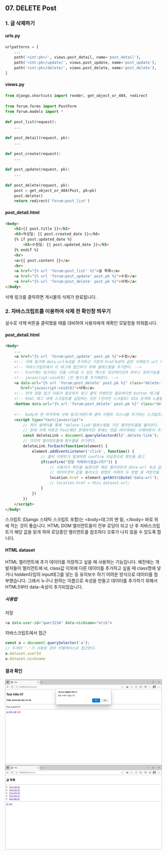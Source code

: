 ## 07. DELETE Post

### 1. 글 삭제하기

#### urls.py
```python
urlpatterns = [
    ...
    path('<int:pk>/', views.post_detail, name='post_detail'),
    path('<int:pk>/update/', views.post_update, name='post_update'),
    path('<int:pk>/delete/', views.post_delete, name='post_delete'),
]
```

#### views.py
```python
from django.shortcuts import render, get_object_or_404, redirect

from forum.forms import PostForm
from forum.models import *

def post_list(request):
    ...

def post_detail(request, pk):
    ...

def post_create(request):
    ...

def post_update(request, pk):
    ...

def post_delete(request, pk):
    post = get_object_or_404(Post, pk=pk)
    post.delete()
    return redirect('forum:post_list')
```

#### post_detail.html
```html
<body>
    <h2>{{ post.title }}</h2>
    <h5>작성일: {{ post.created_date }}</h5>
    {% if post.updated_date %}
        <h5>수정일: {{ post.updated_date }}</h5>
    {% endif %}
    <hr>
    <a>{{ post.content }}</a>
    <hr>
    <a href="{% url 'forum:post_list' %}">글 목록</a>
    <a href="{% url 'forum:post_update' post.pk %}">수정</a>
    <a href="{% url 'forum:post_delete' post.pk %}">삭제</a>
</body>
```
삭제 링크를 클릭하면 게시물의 삭제가 완료됩니다.

### 2. 자바스크립트를 이용하여 삭제 전 확인창 띄우기
실수로 삭제 버튼을 클릭했을 때를 대비하여 사용자에게 재확인 모달창을 띄워봅시다.

#### post_detail.html
```html
<body>
    ...
    <a href="{% url 'forum:post_update' post.pk %}">수정</a>
    <!-- 삭제 링크에 data-url속성을 추가하고 기존의 href속성의 값인 삭제링크 url 태그를 입력한다. -->
    <!-- 자바스크립트에서 이 태그에 접근하기 위해 클래스명을 추가한다. -->
    <!-- href에는 링크라는 것을 나타낼 수 있는 텍스트 데코레이션과 마우스 호버기능을 살리기 위해 -->
    <!-- javascript:void(0) (빈 함수)를 추가해준다. -->
    <a data-url="{% url 'forum:post_delete' post.pk %}" class="delete-link"
       href="javascript:void(0)">삭제</a>
    <!-- 만약 정말 링크 이동이 필요하지 않고 클릭 이벤트만 필요하다면 button 태그를 쓰는 것이 바람직하다. -->
    <!-- html 태그 내에 스크립트를 삽입하는 것은 (인라인 스크립트) XSS 공격에 노출될 가능성이 있기 때문이다. -->
    <button data-url="{% url 'forum:post_delete' post.pk %}" class="delete-link">삭제</button>

    <!-- body의 맨 마지막에 삭제 링크(버튼)에 클릭 이벤트 리스너를 추가하는 스크립트를 작성한다. -->
    <script type="text/javascript">
        // 쿼리 셀렉터를 통해 "delete-link"클래스명을 가진 엘리먼트를을 불러온다.
        // 현재 삭제 버튼은 Post에만 존재하지만 후에는 댓글 여러개에도 삭제버튼이 추가될 예정이기에 SelectorAll사용
        const deleteLink = document.querySelectorAll('.delete-link');
        // 각각의 엘리먼트들에 함수들을 추가한다.
        deleteLink.forEach(function(element) {
            element.addEventListener('click', function() {
                // 클릭 이벤트가 발생하면 confirm 모달창으로 확인을 묻고
                if(confirm("정말 삭제하시겠습니까?")) {
                    // 사용자가 확인을 눌렀다면 해당 엘리먼트의 data-url 속성 값으로 이동한다. (삭제 요청 url)
                    // 데이터셋의 값을 불러오는 방법은 아래의 두 방법 중 어떤것을 사용해도 무방하다.
                    location.href = element.getAttribute('data-url');
                    // location.href = this.dataset.url;
                }
            })
        })
    </script>
</body>
```
스크립트 (Django 스태틱 스크립트 포함)는 \<body>태그의 맨 밑, \</body> 바로 위에 적는 것이 좋습니다.
HTML DOM 엘리먼트들이 전부 로딩이 되고 난 후 자바스크립트가 해당 값을 읽게 하여 로딩중인 엘리먼트를 참조하다 오류가 나지 않을 수 있도록 합니다.

#### HTML dataset
HTML 엘리먼트에 추가 데이터를 저장하고 싶을 때 사용하는 기능입니다.
예전에는 개발자들이 엘리먼트에 id, class값 이외에 다른 데이터를 추가하고 싶을 때 class명에 넣거나 hidden타입의 input태그를 넣는 등 유지보수 하기 어려운 방식으로 데이터를 첨부했습니다.
그래서 누구나 원하는 이름으로 속성을 만들고 데이터를 추가하기 위해서 HTML5부터 data-속성이 추가되었습니다. 
##### 사용법
저장
```html
<a data-user-id="qwer1234" data-nickname="erik">
```
자바스크립트에서 접근
```javascript
const a = document.querySelector('a');
// 두개의 '-'가 사용된 경우 카멜케이스로 접근한다.
a.dataset.userId
a.dataset.nickname
```

#### 결과 확인
![스크린샷](/statics/07/07_01.png)
![스크린샷](/statics/07/07_02.png)